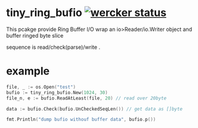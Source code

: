 # tiny_ring_bufio [![wercker status](https://app.wercker.com/status/b3b5360fed88e70a49bb4ccbc779adbf/s "wercker status")](https://app.wercker.com/project/bykey/b3b5360fed88e70a49bb4ccbc779adbf)

This pcakge provide Ring Buffer I/O wrap an io>Reader/io.Writer object and buffer ringed byte slice

sequence is 
read/check(parse)/write  .

# example
```go
file, _ := os.Open("test")
bufio := tiny_ring_bufio.New(1024, 30)
file_n, e := bufio.ReadAtLeast(file, 20) // read over 20byte

data := bufio.Check(bufio.UnCheckedSeqLen()) // get data as []byte

fmt.Println("dump bufio withouf buffer data", bufio.p())

```
